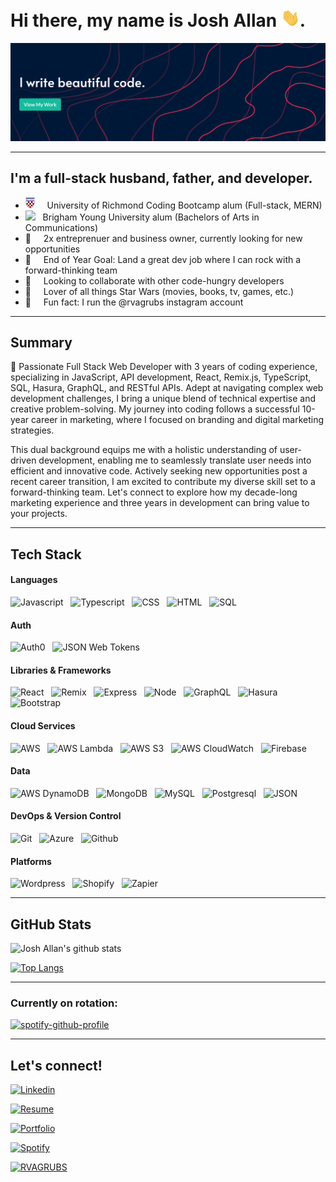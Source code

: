 # Hi there, my name is Josh Allan <img src="img/wave.gif" width="30px">.

![Background](./img/header.png)

---


## I'm a full-stack husband, father, and developer.

- <img src="img/uofr.png" width="15px"> &nbsp; &nbsp; University of Richmond Coding Bootcamp alum (Full-stack, MERN)
- <img src="https://upload.wikimedia.org/wikipedia/commons/thumb/b/b2/Brigham_Young_University_medallion.svg/1200px-Brigham_Young_University_medallion.svg.png" width="21px"> &nbsp;  Brigham Young University alum (Bachelors of Arts in Communications)
- 👔 &nbsp; &nbsp; 2x entreprenuer and business owner, currently looking for new opportunities
- 🥅 &nbsp; &nbsp; End of Year Goal: Land a great dev job where I can rock with a forward-thinking team
- 👯 &nbsp; &nbsp; Looking to collaborate with other code-hungry developers
- 🎥 &nbsp; &nbsp; Lover of all things Star Wars (movies, books, tv, games, etc.)
- 🍗 &nbsp; &nbsp; Fun fact: I run the @rvagrubs instagram account

---

## Summary

🚀 Passionate Full Stack Web Developer with 3 years of coding experience, specializing in JavaScript, API development, React, Remix.js, TypeScript, SQL, Hasura, GraphQL, and RESTful APIs. Adept at navigating complex web development challenges, I bring a unique blend of technical expertise and creative problem-solving. My journey into coding follows a successful 10-year career in marketing, where I focused on branding and digital marketing strategies. 

This dual background equips me with a holistic understanding of user-driven development, enabling me to seamlessly translate user needs into efficient and innovative code. Actively seeking new opportunities post a recent career transition, I am excited to contribute my diverse skill set to a forward-thinking team. Let's connect to explore how my decade-long marketing experience and three years in development can bring value to your projects.

---

## Tech Stack


#### Languages 
![Javascript](https://img.shields.io/badge/Javascript-Language-informational?style=for-the-badge&logo=javascript&logoColor=white&color=1ABC9B&labelColor=001837) &nbsp;
![Typescript](https://img.shields.io/badge/TypeScript-Language-informational?style=for-the-badge&logo=TypeScript&logoColor=white&color=1ABC9B&labelColor=001837) &nbsp;
![CSS](https://img.shields.io/badge/CSS-Language-informational?style=for-the-badge&logo=css3&logoColor=white&color=1ABC9B&labelColor=001837) &nbsp;
![HTML](https://img.shields.io/badge/HTML-Language-informational?style=for-the-badge&logo=html5&logoColor=white&color=1ABC9B&labelColor=001837) &nbsp;
![SQL](https://img.shields.io/badge/SQL-Language-informational?style=for-the-badge&logo=sqlite&logoColor=white&color=1ABC9B&labelColor=001837) &nbsp;

#### Auth
![Auth0](https://img.shields.io/badge/Auth0-Authentication-informational?style=for-the-badge&logo=Auth0&logoColor=white&color=1ABC9B&labelColor=001837) &nbsp;
![JSON Web Tokens](https://img.shields.io/badge/JSON_Web_Tokens-Authorization-informational?style=for-the-badge&logo=jsonwebtokens&logoColor=white&color=1ABC9B&labelColor=001837) &nbsp;


#### Libraries & Frameworks
![React](https://img.shields.io/badge/React-Library-informational?style=for-the-badge&logo=react&logoColor=white&color=1ABC9B&labelColor=001837) &nbsp;
![Remix](https://img.shields.io/badge/Remix-Framework-informational?style=for-the-badge&logo=remix&logoColor=white&color=1ABC9B&labelColor=001837) &nbsp;
![Express](https://img.shields.io/badge/express-Framework-informational?style=for-the-badge&logo=express&logoColor=white&color=1ABC9B&labelColor=001837) &nbsp;
![Node](https://img.shields.io/badge/Node.js-runtime-informational?style=for-the-badge&logo=node.js&logoColor=white&color=1ABC9B&labelColor=001837) &nbsp;
![GraphQL](https://img.shields.io/badge/GraphQL-Data-informational?style=for-the-badge&logo=GraphQL&logoColor=white&color=1ABC9B&labelColor=001837) &nbsp;
![Hasura](https://img.shields.io/badge/Hasura-API_Platform-informational?style=for-the-badge&logo=Hasura&logoColor=white&color=1ABC9B&labelColor=001837) &nbsp;
![Bootstrap](https://img.shields.io/badge/Bootstrap-Library-informational?style=for-the-badge&logo=bootstrap&logoColor=white&color=1ABC9B&labelColor=001837) &nbsp;

#### Cloud Services
![AWS](https://img.shields.io/badge/AWS-Cloud_Services-informational?style=for-the-badge&logo=AmazonAWS&logoColor=white&color=1ABC9B&labelColor=001837) &nbsp;
![AWS Lambda](https://img.shields.io/badge/AWS_Lambda-Serverless-informational?style=for-the-badge&logo=AWSLambda&logoColor=white&color=1ABC9B&labelColor=001837) &nbsp;
![AWS S3](https://img.shields.io/badge/Amazon_S3-Storage-informational?style=for-the-badge&logo=AmazonS3&logoColor=white&color=1ABC9B&labelColor=001837) &nbsp;
![AWS CloudWatch](https://img.shields.io/badge/Amazon_CloudWatch-Monitoring-informational?style=for-the-badge&logo=AmazonCloudWatch&logoColor=white&color=1ABC9B&labelColor=001837) &nbsp;
![Firebase](https://img.shields.io/badge/Firebase-Cloud_Services-informational?style=for-the-badge&logo=Firebase&logoColor=white&color=1ABC9B&labelColor=001837) &nbsp;


#### Data
![AWS DynamoDB](https://img.shields.io/badge/AWS_DynamoDB-nonrelational_database-informational?style=for-the-badge&logo=AmazonDynamoDB&logoColor=white&color=1ABC9B&labelColor=001837) &nbsp;
![MongoDB](https://img.shields.io/badge/MongoDB-NonRelational_Database-informational?style=for-the-badge&logo=MongoDB&logoColor=white&color=1ABC9B&labelColor=001837) &nbsp;
![MySQL](https://img.shields.io/badge/MySQL-Relational_Database-informational?style=for-the-badge&logo=mysql&logoColor=white&color=1ABC9B&labelColor=001837) &nbsp;
![Postgresql](https://img.shields.io/badge/Postgresql-Relational_Database-informational?style=for-the-badge&logo=postgresql&logoColor=white&color=1ABC9B&labelColor=001837) &nbsp;
![JSON](https://img.shields.io/badge/json-Structure-informational?style=for-the-badge&logo=json&logoColor=white&color=1ABC9B&labelColor=001837) &nbsp;


#### DevOps & Version Control

![Git](https://img.shields.io/badge/Git-DVCS-informational?style=for-the-badge&logo=Git&logoColor=white&color=1ABC9B&labelColor=001837) &nbsp;
![Azure](https://img.shields.io/badge/Azure-DevOps-informational?style=for-the-badge&logo=Azuredevops&logoColor=white&color=1ABC9B&labelColor=001837) &nbsp;
![Github](https://img.shields.io/badge/GitHub-DevOps-informational?style=for-the-badge&logo=GitHub&logoColor=white&color=1ABC9B&labelColor=001837) &nbsp;

#### Platforms

![Wordpress](https://img.shields.io/badge/Wordpress-Platform-informational?style=for-the-badge&logo=wordpress&logoColor=white&color=1ABC9B&labelColor=001837) &nbsp;
![Shopify](https://img.shields.io/badge/Shopify-Platform-informational?style=for-the-badge&logo=Shopify&logoColor=white&color=1ABC9B&labelColor=001837) &nbsp;
![Zapier](https://img.shields.io/badge/Zapier-Integrations-informational?style=for-the-badge&logo=Zapier&logoColor=white&color=1ABC9B&labelColor=001837) &nbsp;


---

## GitHub Stats

![Josh Allan's github stats](https://github-readme-stats.vercel.app/api?username=jallan07&show_icons=true&title_color=ffffff&icon_color=00ba9d&text_color=ffffff&bg_color=001837&hide_border=true)

[![Top Langs](https://github-readme-stats.vercel.app/api/top-langs/?username=jallan07&langs_count=10&card_width=495&title_color=ffffff&icon_color=00ba9d&text_color=ffffff&bg_color=001837&hide_border=true)](https://github.com/anuraghazra/github-readme-stats)

---

### Currently on rotation:

[![spotify-github-profile](https://spotify-github-profile.vercel.app/api/view?uid=12484067&cover_image=true&theme=novatorem)](https://spotify-github-profile.vercel.app/api/view?uid=12484067&redirect=true)

---

## Let's connect!

[![Linkedin](https://img.shields.io/badge/Linkedin-joshuamallan-informational?style=for-the-badge&logo=linkedin&logoColor=white&color=1ABC9B&labelColor=001837)](https://www.linkedin.com/in/joshuamallan/)

[![Resume](https://img.shields.io/badge/Resume-joshuamallan-informational?style=for-the-badge&logo=google-drive&logoColor=white&color=1ABC9B&labelColor=001837)](https://drive.google.com/file/d/1S4_u5BLspZWVqAkhJdZBl2cTXRRApXUr/view?usp=sharing)

[![Portfolio](https://img.shields.io/badge/Email-allan.josh07@gmail.com-informational?style=for-the-badge&logo=gmail&logoColor=white&color=1ABC9B&labelColor=001837)](mailto:allan.josh07@gmail.com)

[![Spotify](https://img.shields.io/badge/spotify-Josh_Allan-informational?style=for-the-badge&logo=spotify&logoColor=white&color=1ABC9B&labelColor=001837)](https://open.spotify.com/user/12484067?si=xhMwjlhjTlKNUCmltYAKWA)

[![RVAGRUBS](https://img.shields.io/badge/Instagram-RVAGRUBS-informational?style=for-the-badge&logo=instagram&logoColor=white&color=1ABC9B&labelColor=001837)](https://www.instagram.com/rvagrubs)

<br />

<br />

[website]: https://joshallan.dev/
[linkedin]: https://www.linkedin.com/in/joshuamallan/
[email]: mailto:allan.josh07@gmail.com

